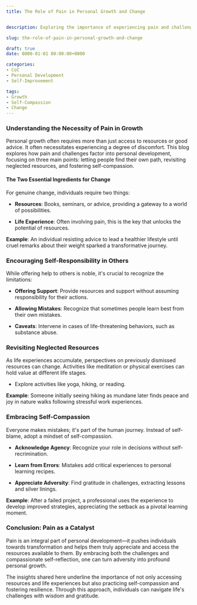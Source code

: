 ```yaml
---
title: The Role of Pain in Personal Growth and Change


description: Exploring the importance of experiencing pain and challenges as catalysts for personal growth and embracing self-compassion.

slug: the-role-of-pain-in-personal-growth-and-change

draft: true
date: 0000-01-01 00:00:00+0000

categories:
- CoC
- Personal Development
- Self-Improvement

tags:
- Growth
- Self-Compassion
- Change
---
```


### Understanding the Necessity of Pain in Growth

Personal growth often requires more than just access to resources or good advice. It often necessitates experiencing a degree of discomfort. This blog explores how pain and challenges factor into personal development, focusing on three main points: letting people find their own path, revisiting neglected resources, and fostering self-compassion.

#### The Two Essential Ingredients for Change

For genuine change, individuals require two things:

- **Resources**: Books, seminars, or advice, providing a gateway to a world of possibilities.

- **Life Experience**: Often involving pain, this is the key that unlocks the potential of resources.

**Example**: An individual resisting advice to lead a healthier lifestyle until cruel remarks about their weight sparked a transformative journey.

### Encouraging Self-Responsibility in Others

While offering help to others is noble, it's crucial to recognize the limitations:

- **Offering Support**: Provide resources and support without assuming responsibility for their actions.

- **Allowing Mistakes**: Recognize that sometimes people learn best from their own mistakes.

- **Caveats**: Intervene in cases of life-threatening behaviors, such as substance abuse.

### Revisiting Neglected Resources

As life experiences accumulate, perspectives on previously dismissed resources can change. Activities like meditation or physical exercises can hold value at different life stages.

- Explore activities like yoga, hiking, or reading.

**Example**: Someone initially seeing hiking as mundane later finds peace and joy in nature walks following stressful work experiences.

### Embracing Self-Compassion

Everyone makes mistakes; it's part of the human journey. Instead of self-blame, adopt a mindset of self-compassion.

- **Acknowledge Agency**: Recognize your role in decisions without self-recrimination.

- **Learn from Errors**: Mistakes add critical experiences to personal learning recipes.

- **Appreciate Adversity**: Find gratitude in challenges, extracting lessons and silver linings.

**Example**: After a failed project, a professional uses the experience to develop improved strategies, appreciating the setback as a pivotal learning moment.

### Conclusion: Pain as a Catalyst

Pain is an integral part of personal development—it pushes individuals towards transformation and helps them truly appreciate and access the resources available to them. By embracing both the challenges and compassionate self-reflection, one can turn adversity into profound personal growth.

The insights shared here underline the importance of not only accessing resources and life experiences but also practicing self-compassion and fostering resilience. Through this approach, individuals can navigate life's challenges with wisdom and gratitude.
